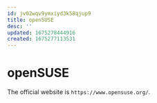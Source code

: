 ```yaml
---
id: jv02wqv9ymxiyd3k58qjup9
title: openSUSE
desc: ''
updated: 1675278444916
created: 1675277113531
---
```


# openSUSE

The official website is `https://www.opensuse.org/`.
